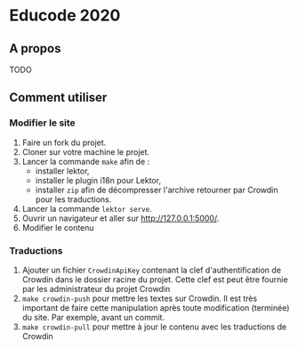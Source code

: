 # Educode 2020
## A propos
TODO

## Comment utiliser
### Modifier le site
1. Faire un fork du projet.
2. Cloner sur votre machine le projet.
3. Lancer la commande `make` afin de :
   * installer lektor,
   * installer le plugin i18n pour Lektor,
   * installer `zip` afin de décompresser l'archive retourner par Crowdin pour les traductions.
4. Lancer la commande `lektor serve`.
5. Ouvrir un navigateur et aller sur http://127.0.0.1:5000/.
6. Modifier le contenu

### Traductions
1. Ajouter un fichier `CrowdinApiKey` contenant la clef d'authentification de Crowdin dans le dossier racine du projet. Cette clef est peut être fournie par les administrateur du projet Crowdin
2. `make crowdin-push` pour mettre les textes sur Crowdin. Il est très important de faire cette manipulation après toute modification (terminée) du site. Par exemple, avant un commit.
3. `make crowdin-pull` pour mettre à jour le contenu avec les traductions de Crowdin